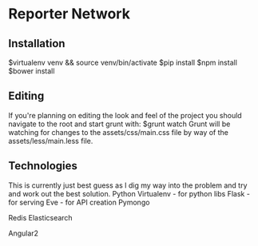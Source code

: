 # Reporter Network

## Installation
$virtualenv venv && source venv/bin/activate
$pip install
$npm install
$bower install
## Editing
If you're planning on editing the look and feel of the project you should navigate to the root and start grunt with:
$grunt watch
Grunt will be watching for changes to the assets/css/main.css file by way of the assets/less/main.less file.
## Technologies
This is currently just best guess as I dig my way into the problem and try and work out the best solution.
Python
	Virtualenv - for python libs
	Flask - for serving
	Eve - for API creation
	Pymongo

Redis
Elasticsearch

Angular2
